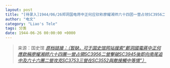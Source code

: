```yaml
---
layout: post
title: "[待录入]1944/06/26郑洞国电蒋中正何应钦称廖耀湘师六十四团一营占领SC3956二营击破SC3945后即向南尾追中及六十六团二营攻克SC3753三营在SC3552与敌接触中等情"
author: "电文"
category: "Liao's Tele"
tags: 分类
date: 1944-06-26 00:00:00 +0000
---
```

> 来源：国史馆 [*原档链接：（暂缺，可于国史馆网站搜索“鄭洞國電蔣中正何應欽稱廖耀湘師六十四團一營占領SC3956二營擊破SC3945後即向南尾追中及六十六團二營攻克SC3753三營在SC3552與敵接觸中等情”）*]()
